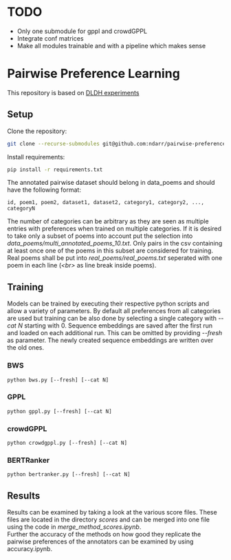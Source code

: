 # TODO
- Only one submodule for gppl and crowdGPPL
- Integrate conf matrices 
- Make all modules trainable and with a pipeline which makes sense

# Pairwise Preference Learning 
This repository is based on [DLDH experiments](https://github.com/potamides/dldh-experiments)

## Setup

Clone the repository:
```sh
git clone --recurse-submodules git@github.com:ndarr/pairwise-preference-learning.git
```

Install requirements:

```sh
pip install -r requirements.txt
```

The annotated pairwise dataset should belong in data_poems and should have the following format:
```
id, poem1, poem2, dataset1, dataset2, category1, category2, ..., categoryN
```
The number of categories can be arbitrary as they are seen as multiple entries with preferences when trained on multiple categories.
If it is desired to take only a subset of poems into account put the selection into *data_poems/multi_annotated_poems_10.txt*. Only pairs in the csv containing at least once one of the poems in this subset are considered for training.
Real poems shall be put into *real_poems/real_poems.txt* seperated with one poem in each line (*\<br>* as line break inside poems).

## Training
Models can be trained by executing their respective python scripts and allow a variety of parameters.
By default all preferences from all categories are used but training can be also done by selecting a single category with *--cat N* starting with 0.
Sequence embeddings are saved after the first run and loaded on each additional run. This can be omitted by providing *--fresh* as parameter. The newly created sequence embeddings are written over the old ones.
### BWS
```shell
python bws.py [--fresh] [--cat N]
```

### GPPL
```shell
python gppl.py [--fresh] [--cat N]
```

### crowdGPPL
```shell
python crowdgppl.py [--fresh] [--cat N]
```

### BERTRanker
```shell
python bertranker.py [--fresh] [--cat N]
```

## Results
Results can be examined by taking a look at the various score files. These files are located in the directory *scores* and can be merged into one file using the code in *merge_method_scores.ipynb*. <br>
Further the accuracy of the methods on how good they replicate the pairwise preferences of the annotators can be examined by using accuracy.ipynb.
